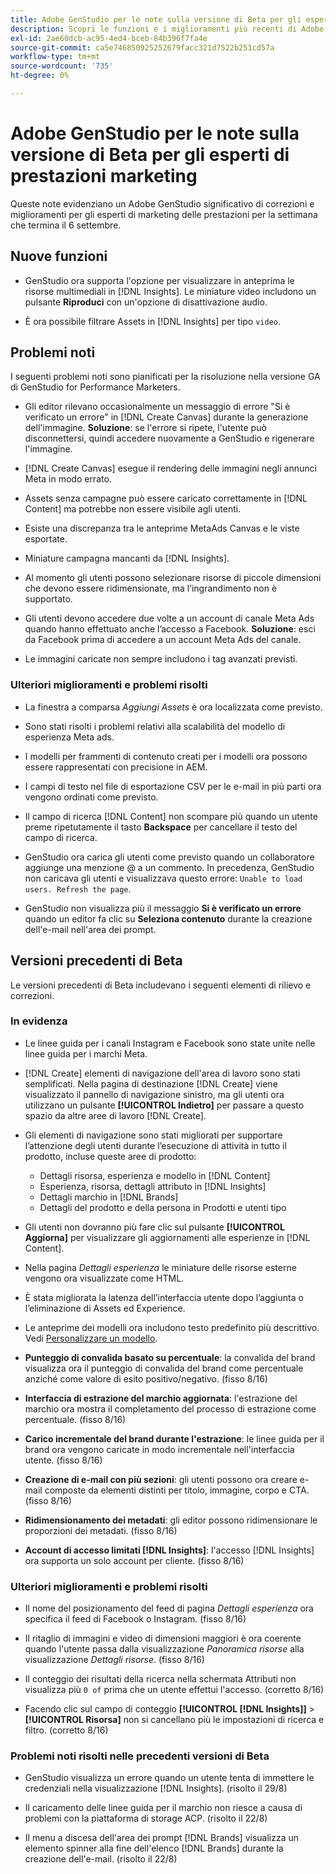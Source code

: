 ```yaml
---
title: Adobe GenStudio per le note sulla versione di Beta per gli esperti di prestazioni marketing
description: Scopri le funzioni e i miglioramenti più recenti di Adobe GenStudio per gli esperti di marketing delle prestazioni.
exl-id: 2ae60dcb-ac95-4ed4-bceb-84b396f7fa4e
source-git-commit: ca5e746850925252679facc321d7522b251cd57a
workflow-type: tm+mt
source-wordcount: '735'
ht-degree: 0%

---
```


# Adobe GenStudio per le note sulla versione di Beta per gli esperti di prestazioni marketing

Queste note evidenziano un Adobe GenStudio significativo di correzioni e miglioramenti per gli esperti di marketing delle prestazioni per la settimana che termina il 6 settembre.

## Nuove funzioni

* GenStudio ora supporta l&#39;opzione per visualizzare in anteprima le risorse multimediali in [!DNL Insights]. Le miniature video includono un pulsante **Riproduci** con un&#39;opzione di disattivazione audio. <!-- GS-4398 -->

* È ora possibile filtrare Assets in [!DNL Insights] per tipo `video`. <!-- GS-4398 -->

## Problemi noti

I seguenti problemi noti sono pianificati per la risoluzione nella versione GA di GenStudio for Performance Marketers.

* Gli editor rilevano occasionalmente un messaggio di errore &quot;Si è verificato un errore&quot; in [!DNL Create Canvas] durante la generazione dell&#39;immagine. **Soluzione**: se l&#39;errore si ripete, l&#39;utente può disconnettersi, quindi accedere nuovamente a GenStudio e rigenerare l&#39;immagine.  <!-- GS-4813 -->

* [!DNL Create Canvas] esegue il rendering delle immagini negli annunci Meta in modo errato. <!-- GS-4864 -->

* Assets senza campagne può essere caricato correttamente in [!DNL Content] ma potrebbe non essere visibile agli utenti. <!-- GS-4815 -->

* Esiste una discrepanza tra le anteprime MetaAds Canvas e le viste esportate. <!-- GS-4492 4401 -->

* Miniature campagna mancanti da [!DNL Insights]. <!-- GS-4648 -->

* Al momento gli utenti possono selezionare risorse di piccole dimensioni che devono essere ridimensionate, ma l’ingrandimento non è supportato. <!-- GS-3131 -->

* Gli utenti devono accedere due volte a un account di canale Meta Ads quando hanno effettuato anche l’accesso a Facebook. **Soluzione**: esci da Facebook prima di accedere a un account Meta Ads del canale.

* Le immagini caricate non sempre includono i tag avanzati previsti. <!-- GS-4856 -->

### Ulteriori miglioramenti e problemi risolti

* La finestra a comparsa _Aggiungi Assets_ è ora localizzata come previsto. <!-- GS-3834 -->

* Sono stati risolti i problemi relativi alla scalabilità del modello di esperienza Meta ads. <!-- GS-4174 -->

* I modelli per frammenti di contenuto creati per i modelli ora possono essere rappresentati con precisione in AEM. <!-- GS-4716 -->

* I campi di testo nel file di esportazione CSV per le e-mail in più parti ora vengono ordinati come previsto. <!-- GS-4013 -->

* Il campo di ricerca [!DNL Content] non scompare più quando un utente preme ripetutamente il tasto **Backspace** per cancellare il testo del campo di ricerca.  <!-- GS-4543 -->

* GenStudio ora carica gli utenti come previsto quando un collaboratore aggiunge una menzione @ a un commento. In precedenza, GenStudio non caricava gli utenti e visualizzava questo errore: `Unable to load users. Refresh the page`. <!-- GS-4113 -->

* GenStudio non visualizza più il messaggio **Si è verificato un errore** quando un editor fa clic su **Seleziona contenuto** durante la creazione dell&#39;e-mail nell&#39;area dei prompt. <!-- GS-4879 -->

## Versioni precedenti di Beta

Le versioni precedenti di Beta includevano i seguenti elementi di rilievo e correzioni.

### In evidenza

* Le linee guida per i canali Instagram e Facebook sono state unite nelle linee guida per i marchi Meta.

* [!DNL Create] elementi di navigazione dell&#39;area di lavoro sono stati semplificati. Nella pagina di destinazione [!DNL Create] viene visualizzato il pannello di navigazione sinistro, ma gli utenti ora utilizzano un pulsante **[!UICONTROL Indietro]** per passare a questo spazio da altre aree di lavoro [!DNL Create].

* Gli elementi di navigazione sono stati migliorati per supportare l’attenzione degli utenti durante l’esecuzione di attività in tutto il prodotto, incluse queste aree di prodotto:

   * Dettagli risorsa, esperienza e modello in [!DNL Content]
   * Esperienza, risorsa, dettagli attributo in [!DNL Insights]
   * Dettagli marchio in [!DNL Brands]
   * Dettagli del prodotto e della persona in Prodotti e utenti tipo

* Gli utenti non dovranno più fare clic sul pulsante **[!UICONTROL Aggiorna]** per visualizzare gli aggiornamenti alle esperienze in [!DNL Content].

* Nella pagina _Dettagli esperienza_ le miniature delle risorse esterne vengono ora visualizzate come HTML.

* È stata migliorata la latenza dell’interfaccia utente dopo l’aggiunta o l’eliminazione di Assets ed Experience.

* Le anteprime dei modelli ora includono testo predefinito più descrittivo. Vedi [Personalizzare un modello](https://experienceleague.adobe.com/en/docs/genstudio/user-guide/content/templates/customize-template#template-preview).

* **Punteggio di convalida basato su percentuale**: la convalida del brand visualizza ora il punteggio di convalida del brand come percentuale anziché come valore di esito positivo/negativo. (fisso 8/16)

* **Interfaccia di estrazione del marchio aggiornata**: l&#39;estrazione del marchio ora mostra il completamento del processo di estrazione come percentuale. (fisso 8/16)

* **Carico incrementale del brand durante l&#39;estrazione**: le linee guida per il brand ora vengono caricate in modo incrementale nell&#39;interfaccia utente. (fisso 8/16)

* **Creazione di e-mail con più sezioni**: gli utenti possono ora creare e-mail composte da elementi distinti per titolo, immagine, corpo e CTA. (fisso 8/16)

* **Ridimensionamento dei metadati**: gli editor possono ridimensionare le proporzioni dei metadati. (fisso 8/16)

* **Account di accesso limitati [!DNL Insights]**: l&#39;accesso [!DNL Insights] ora supporta un solo account per cliente. (fisso 8/16)

### Ulteriori miglioramenti e problemi risolti

* Il nome del posizionamento del feed di pagina _Dettagli esperienza_ ora specifica il feed di Facebook o Instagram. (fisso 8/16)

* Il ritaglio di immagini e video di dimensioni maggiori è ora coerente quando l&#39;utente passa dalla visualizzazione _Panoramica risorse_ alla visualizzazione _Dettagli risorse_. (fisso 8/16)

* Il conteggio dei risultati della ricerca nella schermata Attributi non visualizza più `0 of` prima che un utente effettui l&#39;accesso. (corretto 8/16) <!-- GS-3665 -->

* Facendo clic sul campo di conteggio **[!UICONTROL [!DNL Insights]]** > **[!UICONTROL Risorsa]** non si cancellano più le impostazioni di ricerca e filtro. (corretto 8/16) <!-- GS-3476 -->

### Problemi noti risolti nelle precedenti versioni di Beta

* GenStudio visualizza un errore quando un utente tenta di immettere le credenziali nella visualizzazione [!DNL Insights]. (risolto il 29/8) <!-- GS-4689 -->

* Il caricamento delle linee guida per il marchio non riesce a causa di problemi con la piattaforma di storage ACP. (risolto il 22/8) <!-- GS-4369 -->

* Il menu a discesa dell&#39;area dei prompt [!DNL Brands] visualizza un elemento spinner alla fine dell&#39;elenco [!DNL Brands] durante la creazione dell&#39;e-mail. (risolto il 22/8) <!-- GS-4077 -->
